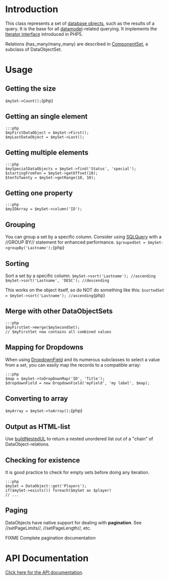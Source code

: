 # Introduction

This class represents a set of [database objects](dataobject), such as the results of a query. It is the base for all [datamodel](datamodel)-related querying. It implements the [Iterator interface](http://php.net/manual/en/language.oop5.iterations.php) introduced in PHP5.

Relations (has_many/many_many) are described in [ComponentSet](http://api.silverstripe.org/trunk/sapphire/model/ComponentSet.html), a subclass of DataObjectSet.

# Usage

## Getting the size

`$mySet->Count();`{php}

## Getting an single element

	:::php
	$myFirstDataObject = $mySet->First();
	$myLastDataObject = $mySet->Last();


## Getting multiple elements

	:::php
	$mySpecialDataObjects = $mySet->find('Status', 'special');
	$startingFromTen = $mySet->getOffset(10);
	$tenToTwenty = $mySet->getRange(10, 10);


## Getting one property

	:::php
	$myIDArray = $mySet->column('ID');



## Grouping

You can group a set by a specific column. Consider using [SQLQuery](SQLQuery) with a //GROUP BY// statement for enhanced performance.
`$groupedSet = $mySet->groupBy('Lastname');`{php}

## Sorting

Sort a set by a specific column. 
<code php>$mySet->sort('Lastname'); //ascending
$mySet->sort('Lastname', 'DESC'); //descending</code>

This works on the object itself, so do NOT do something like this:
`$sortedSet = $mySet->sort('Lastname'); //ascending`{php}

## Merge with other DataObjectSets

	:::php
	$myFirstSet->merge($mySecondSet);
	// $myFirstSet now contains all combined values


## Mapping for Dropdowns

When using [DropdownField](DropdownField) and its numerous subclasses to select a value from a set, you can easily map the records to a compatible array:

	:::php
	$map = $mySet->toDropDownMap('ID', 'Title');
	$dropdownField = new DropdownField('myField', 'my label', $map);


## Converting to array

`$myArray = $mySet->toArray();`{php}

## Output as HTML-list

Use [buildNestedUL](http://doc.silverstripe.com/assets/classes/default/DataObjectSet.html#buildNestedUL) to return a nested unordered list out of a "chain" of DataObject-relations.

## Checking for existence

It is good practice to check for empty sets before doing any iteration.

	:::php
	$mySet = DataObject::get('Players');
	if($mySet->exists()) foreach($mySet as $player)
	// ...



## Paging

DataObjects have native support for dealing with **pagination**.
See //setPageLimits//, //setPageLength//, etc.

FIXME Complete pagination documentation


# API Documentation

[Click here for the API documentation](http://api.silverstripe.org/trunk/sapphire/DataObjectSet.html).
